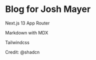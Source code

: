 
# Blog for Josh Mayer

Next.js 13 App Router

Markdown with MDX

Tailwindcss







Credit: @shadcn
